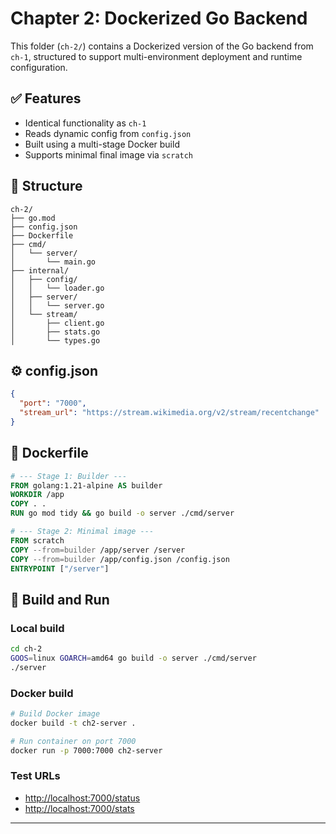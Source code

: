 # Chapter 2: Dockerized Go Backend

This folder (`ch-2/`) contains a Dockerized version of the Go backend from `ch-1`, structured to support multi-environment deployment and runtime configuration.

## ✅ Features
- Identical functionality as `ch-1`
- Reads dynamic config from `config.json`
- Built using a multi-stage Docker build
- Supports minimal final image via `scratch`

## 📁 Structure
```
ch-2/
├── go.mod
├── config.json
├── Dockerfile
├── cmd/
│   └── server/
│       └── main.go
├── internal/
│   ├── config/
│   │   └── loader.go
│   ├── server/
│   │   └── server.go
│   └── stream/
│       ├── client.go
│       ├── stats.go
│       └── types.go
```

## ⚙️ config.json
```json
{
  "port": "7000",
  "stream_url": "https://stream.wikimedia.org/v2/stream/recentchange"
}
```

## 🐳 Dockerfile
```Dockerfile
# --- Stage 1: Builder ---
FROM golang:1.21-alpine AS builder
WORKDIR /app
COPY . .
RUN go mod tidy && go build -o server ./cmd/server

# --- Stage 2: Minimal image ---
FROM scratch
COPY --from=builder /app/server /server
COPY --from=builder /app/config.json /config.json
ENTRYPOINT ["/server"]
```

## 🚀 Build and Run
### Local build
```bash
cd ch-2
GOOS=linux GOARCH=amd64 go build -o server ./cmd/server
./server
```

### Docker build
```bash
# Build Docker image
docker build -t ch2-server .

# Run container on port 7000
docker run -p 7000:7000 ch2-server
```

### Test URLs
- [http://localhost:7000/status](http://localhost:7000/status)
- [http://localhost:7000/stats](http://localhost:7000/stats)

---

